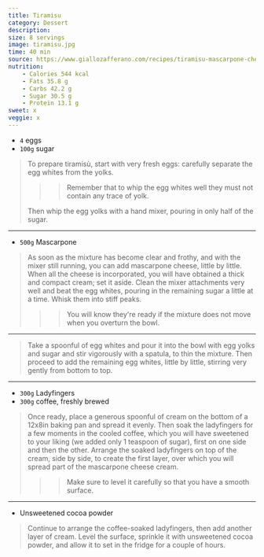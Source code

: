 ```yaml
---
title: Tiramisu
category: Dessert
description:
size: 8 servings
image: tiramisu.jpg
time: 40 min
source: https://www.giallozafferano.com/recipes/tiramisu-mascarpone-cheese-and-ladyfingers-dessert.html
nutrition:
	- Calories 544 kcal
	- Fats 35.8 g
	- Carbs 42.2 g
	- Sugar 30.5 g
	- Protein 13.1 g
sweet: x
veggie: x
---
```


* `4` eggs
* `100g` sugar

> To prepare tiramisù, start with very fresh eggs: carefully separate the egg whites from the yolks.
>
>>> Remember that to whip the egg whites well they must not contain any trace of yolk.
>
> Then whip the egg yolks with a hand mixer, pouring in only half of the sugar.
 
---

* `500g` Mascarpone

> As soon as the mixture has become clear and frothy, and with the mixer still running, you can add mascarpone cheese, little by little. When all the cheese is incorporated, you will have obtained a thick and compact cream; set it aside. Clean the mixer attachments very well and beat the egg whites, pouring in the remaining sugar a little at a time. Whisk them into stiff peaks.
>
>>> You will know they're ready if the mixture does not move when you overturn the bowl.

---

> Take a spoonful of egg whites and pour it into the bowl with egg yolks and sugar and stir vigorously with a spatula, to thin the mixture. Then proceed to add the remaining egg whites, little by little, stirring very gently from bottom to top.

---

* `300g` Ladyfingers
* `300g` coffee, freshly brewed

> Once ready, place a generous spoonful of cream on the bottom of a 12x8in baking pan and spread it evenly. Then soak the ladyfingers for a few moments in the cooled coffee, which you will have sweetened to your liking (we added only 1 teaspoon of sugar), first on one side and then the other.
> Arrange the soaked ladyfingers on top of the cream, side by side, to create the first layer, over which you will spread part of the mascarpone cheese cream.
>
>>> Make sure to level it carefully so that you have a smooth surface.

---

* Unsweetened cocoa powder

> Continue to arrange the coffee-soaked ladyfingers, then add another layer of cream. Level the surface, sprinkle it with unsweetened cocoa powder, and allow it to set in the fridge for a couple of hours.
